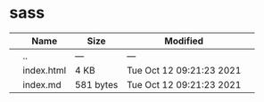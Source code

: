 # sass

<table><thead><tr class="header"><th></th><th>Name</th><th>Size</th><th>Modified</th><th></th></tr></thead><tbody><tr class="odd"><td></td><td><span class="goup">..</span></td><td>—</td><td>—</td><td></td></tr><tr class="even"><td></td><td><span class="name">index.html</span></td><td>4 KB</td><td>Tue Oct 12 09:21:23 2021</td><td></td></tr><tr class="odd"><td></td><td><span class="name">index.md</span></td><td>581 bytes</td><td>Tue Oct 12 09:21:23 2021</td><td></td></tr></tbody></table>
